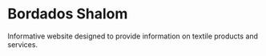 # Bordados Shalom
Informative website designed to provide information on textile products and services.
